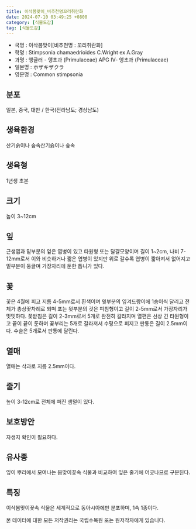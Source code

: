 ```yaml
---
title: 이삭봄맞이_비추천명꼬리취란화
date: 2024-07-10 03:49:25 +0800
category: [식물도감]
tag: [식물도감]
---
```




- 국명 : 이삭봄맞이[비추천명 : 꼬리취란화]
- 학명 : Stimpsonia chamaedrioides C.Wright ex A.Gray
- 과명 : 앵글러 - 앵초과 (Primulaceae) APG Ⅳ- 앵초과 (Primulaceae)
- 일본명 : ホザキザクラ
- 영문명 : Common stimpsonia


## 분포
일본, 중국, 대만 / 한국(전라남도; 경상남도) 
## 생육환경
산기슭이나 숲속산기슭이나 숲속
## 생육형
1년생 초본
## 크기
높이 3~12cm
## 잎
근생엽과 밑부분의 잎은 엽병이 있고 타원형 또는 달걀모양이며 길이 1~2cm, 나비 7-12mm로서 이와 비슷하거나 짧은 엽병이 있지만 위로 갈수록 엽병이 짧아져서 없어지고 밑부분이 둥글며 가장자리에 둔한 톱니가 있다.
## 꽃
꽃은 4월에 피고 지름 4-5mm로서 흰색이며 윗부분의 잎겨드랑이에 1송이씩 달리고 전체가 총상꽃차례로 되며 포는 윗부분의 것은 피침형이고 길이 2-5mm로서 가장자리가 밋밋하다. 꽃받침은 길이 2-3mm로서 5개로 완전히 갈라지며 열편은 선상 긴 타원형이고 끝이 끝이 둔하며 꽃부리는 5개로 갈라져서 수평으로 퍼지고 판통은 길이 2.5mm이다. 수술은 5개로서 판통에 달린다.
## 열매
열매는 삭과로 지름 2.5mm이다.
## 줄기
높이 3-12cm로 전체에 퍼진 샘털이 있다.
## 보호방안
자생지 확인이 필요하다.
## 유사종
잎이 뿌리에서 모여나는 봄맞이꽃속 식물과 비교하여 잎은 줄기에 어긋나므로 구분된다.
## 특징
이삭봄맞이꽃속 식물은 세계적으로 동아시아에만 분포하며, 1속 1종이다. 






본 데이터에 대한 모든 저작권리는 국립수목원 또는 원저작자에게 있습니다.
